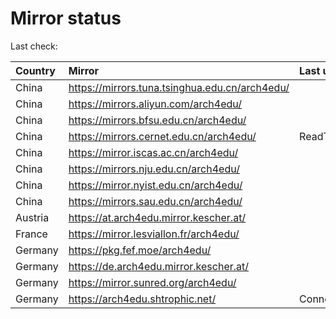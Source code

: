 <script src="./time.js"></script>
# Mirror status
Last check: <script type="text/javascript">localize(1756909398.8810463);</script>

|Country|Mirror|Last update|
|:------|:-----|:----------|
|China|https://mirrors.tuna.tsinghua.edu.cn/arch4edu/|<script type="text/javascript">localize(1756882175);</script>|
|China|https://mirrors.aliyun.com/arch4edu/|<script type="text/javascript">localize(1756882175);</script>|
|China|https://mirrors.bfsu.edu.cn/arch4edu/|<script type="text/javascript">localize(1756882175);</script>|
|China|https://mirrors.cernet.edu.cn/arch4edu/|ReadTimeout|
|China|https://mirror.iscas.ac.cn/arch4edu/|<script type="text/javascript">localize(1756882175);</script>|
|China|https://mirrors.nju.edu.cn/arch4edu/|<script type="text/javascript">localize(1756838337);</script>|
|China|https://mirror.nyist.edu.cn/arch4edu/|<script type="text/javascript">localize(1756882175);</script>|
|China|https://mirrors.sau.edu.cn/arch4edu/|<script type="text/javascript">localize(1756795646);</script>|
|Austria|https://at.arch4edu.mirror.kescher.at/|<script type="text/javascript">localize(1756104457);</script>|
|France|https://mirror.lesviallon.fr/arch4edu/|<script type="text/javascript">localize(1756709288);</script>|
|Germany|https://pkg.fef.moe/arch4edu/|<script type="text/javascript">localize(1756104457);</script>|
|Germany|https://de.arch4edu.mirror.kescher.at/|<script type="text/javascript">localize(1756104457);</script>|
|Germany|https://mirror.sunred.org/arch4edu/|<script type="text/javascript">localize(1756882175);</script>|
|Germany|https://arch4edu.shtrophic.net/|ConnectionError|

<script src="./tablefilter/tablefilter.js"></script>
<script src="./table.js"></script>